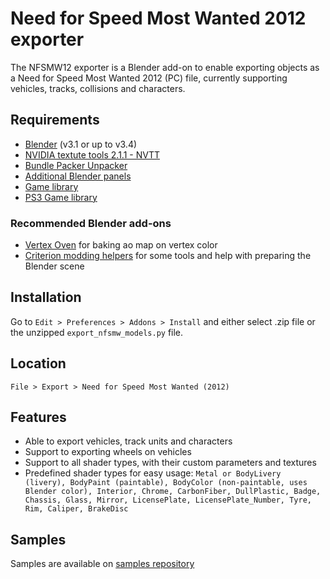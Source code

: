 # Need for Speed Most Wanted 2012 exporter
The NFSMW12 exporter is a Blender add-on to enable exporting objects as a Need for Speed Most Wanted 2012 (PC) file, currently supporting vehicles, tracks, collisions and characters.

## Requirements
- [Blender](https://www.blender.org/download/) (v3.1 or up to v3.4)  
- [NVIDIA textute tools 2.1.1 - NVTT](https://github.com/castano/nvidia-texture-tools)  
- [Bundle Packer Unpacker](https://github.com/DGIorio/bundle_packer_unpacker)  
- [Additional Blender panels](https://github.com/DGIorio/additional_blender_panels)  
- [Game library](https://drive.google.com/file/d/10zKBiuUgS96G6tKT2AQGnIUovaH7Pg_c/view?usp=sharing)
- [PS3 Game library](https://drive.google.com/file/d/1i27u9Gqc3lXKMYoA7BbieXC79-jLu4qg/view?usp=sharing)

### Recommended Blender add-ons
- [Vertex Oven](https://github.com/ForestKatsch/VertexOven) for baking ao map on vertex color
- [Criterion modding helpers](https://github.com/DGIorio/criterion_modding_helpers) for some tools and help with preparing the Blender scene

## Installation
Go to `Edit > Preferences > Addons > Install` and either select .zip file or the unzipped `export_nfsmw_models.py` file.

## Location
`File > Export > Need for Speed Most Wanted (2012)`

## Features
- Able to export vehicles, track units and characters
- Support to exporting wheels on vehicles
- Support to all shader types, with their custom parameters and textures
- Predefined shader types for easy usage: `Metal or BodyLivery (livery), BodyPaint (paintable), BodyColor (non-paintable, uses Blender color), Interior, Chrome, CarbonFiber, DullPlastic, Badge, Chassis, Glass, Mirror, LicensePlate, LicensePlate_Number, Tyre, Rim, Caliper, BrakeDisc`

## Samples
Samples are available on [samples repository](https://github.com/DGIorio/exporter_samples)

